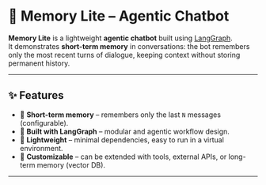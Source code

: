 # 🧠 Memory Lite – Agentic Chatbot

**Memory Lite** is a lightweight **agentic chatbot** built using [LangGraph](https://www.langchain.com/langgraph).  
It demonstrates **short-term memory** in conversations: the bot remembers only the most recent turns of dialogue, keeping context without storing permanent history.  

---

## ✨ Features
- 🔹 **Short-term memory** – remembers only the last `N` messages (configurable).  
- 🔹 **Built with LangGraph** – modular and agentic workflow design.  
- 🔹 **Lightweight** – minimal dependencies, easy to run in a virtual environment.  
- 🔹 **Customizable** – can be extended with tools, external APIs, or long-term memory (vector DB).  

---

